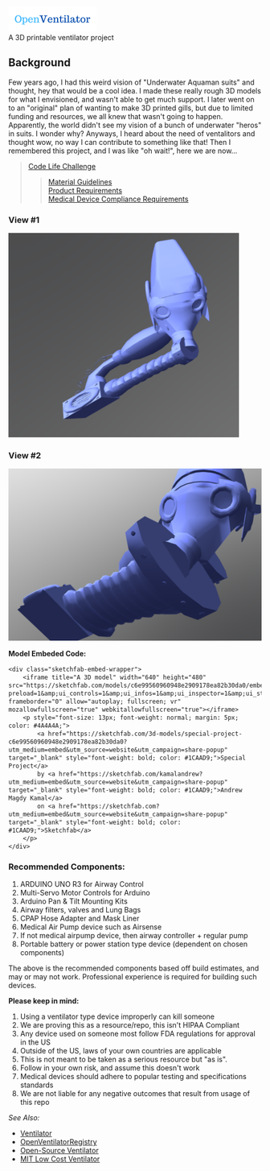 ![OVLogo](https://raw.githubusercontent.com/Mentors4EDU/OpenVentilator-Kit/master/Model%20Visuals/logo/OV_Logo.png)  
A 3D printable ventilator project
## Background
Few years ago, I had this weird vision of "Underwater Aquaman suits" and thought, hey that would be a cool idea. I made these really rough 3D models for what I envisioned, and wasn't able to get much support. I later went on to an "original" plan of wanting to make 3D printed gills, but due to limited funding and resources, we all knew that wasn't going to happen. Apparently, the world didn't see my vision of a bunch of underwater "heros" in suits. I wonder why? Anyways, I heard about the need of ventalitors and thought wow, no way I can contribute to something like that! Then I remembered this project, and I was like "oh wait!", here we are now...

> [Code Life Challenge](https://www.agorize.com/en/challenges/code-life-challenge)
>> [Material Guidelines](https://cdn.fs.agorize.com/z57GysuvTXGP5T7qMgQ6)  
>> [Product Requirements](https://cdn.fs.agorize.com/jfl0jRm9RbeieY24yWBD)  
>> [Medical Device Compliance Requirements](https://cdn.fs.agorize.com/dUE1ot9QTgOXmAlERpk5)

### View #1
![N|Mask1](https://raw.githubusercontent.com/Mentors4EDU/OpenVentilator-Kit/master/Model%20Visuals/%231.png)

### View #2
![N|Mask2](https://raw.githubusercontent.com/Mentors4EDU/OpenVentilator-Kit/master/Model%20Visuals/%232.png)

**Model Embeded Code:**
```
<div class="sketchfab-embed-wrapper">
    <iframe title="A 3D model" width="640" height="480" src="https://sketchfab.com/models/c6e99560960948e2909178ea82b30da0/embed?preload=1&amp;ui_controls=1&amp;ui_infos=1&amp;ui_inspector=1&amp;ui_stop=1&amp;ui_watermark=1&amp;ui_watermark_link=1" frameborder="0" allow="autoplay; fullscreen; vr" mozallowfullscreen="true" webkitallowfullscreen="true"></iframe>
    <p style="font-size: 13px; font-weight: normal; margin: 5px; color: #4A4A4A;">
        <a href="https://sketchfab.com/3d-models/special-project-c6e99560960948e2909178ea82b30da0?utm_medium=embed&utm_source=website&utm_campaign=share-popup" target="_blank" style="font-weight: bold; color: #1CAAD9;">Special Project</a>
        by <a href="https://sketchfab.com/kamalandrew?utm_medium=embed&utm_source=website&utm_campaign=share-popup" target="_blank" style="font-weight: bold; color: #1CAAD9;">Andrew Magdy Kamal</a>
        on <a href="https://sketchfab.com?utm_medium=embed&utm_source=website&utm_campaign=share-popup" target="_blank" style="font-weight: bold; color: #1CAAD9;">Sketchfab</a>
    </p>
</div>
```
### Recommended Components:
1. ARDUINO UNO R3 for Airway Control
2. Multi-Servo Motor Controls for Arduino
3. Arduino Pan & Tilt Mounting Kits
4. Airway filters, valves and Lung Bags
5. CPAP Hose Adapter and Mask Liner
6. Medical Air Pump device such as Airsense
7. If not medical airpump device, then airway controller + regular pump
8. Portable battery or power station type device (dependent on chosen components)

The above is the recommended components based off build estimates, and may or may not work. Professional experience is required for building such devices.

**Please keep in mind:**  
1. Using a ventilator type device improperly can kill someone  
2. We are proving this as a resource/repo, this isn't HIPAA Compliant  
3. Any device used on someone most follow FDA regulations for approval in the US  
4. Outside of the US, laws of your own countries are applicable  
5. This is not meant to be taken as a serious resource but "as is".  
6. Follow in your own risk, and assume this doesn't work  
7. Medical devices should adhere to popular testing and specifications standards  
8. We are not liable for any negative outcomes that result from usage of this repo

*See Also:*
- [Ventilator](https://github.com/jcl5m1/ventilator)
- [OpenVentilatorRegistry](https://github.com/openventilatorregistry/OpenVentilatorRegistry)
- [Open-Source Ventilator](https://github.com/CSSALTlab/Open_Source_Ventilator)
- [MIT Low Cost Ventilator](https://github.com/RuairiSpain/openVentilator)
